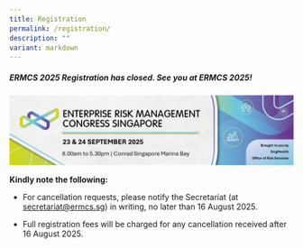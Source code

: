 ```yaml
---
title: Registration
permalink: /registration/
description: ""
variant: markdown
---
```

##### **ERMCS 2025 Registration has closed. See you at ERMCS 2025!**
![](/images/ERMCS%202025/ERMCS_2025_banner_for_website_reg_section_v1.png)

**Kindly note the following:**

* For cancellation requests, please notify the Secretariat (at secretariat@ermcs.sg) in writing, no later than 16 August 2025.

* Full registration fees will be charged for any cancellation received after 16 August 2025.